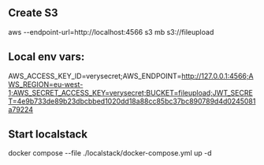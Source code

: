 ## Create S3

aws --endpoint-url=http://localhost:4566 s3 mb s3://fileupload

## Local env vars:

AWS_ACCESS_KEY_ID=verysecret;AWS_ENDPOINT=http://127.0.0.1:4566;AWS_REGION=eu-west-1;AWS_SECRET_ACCESS_KEY=verysecret;BUCKET=fileupload;JWT_SECRET=4e9b733de89b23dbcbbed1020dd18a88cc85bc37bc890789d4d0245081a79224

## Start localstack
docker compose --file ./localstack/docker-compose.yml up -d